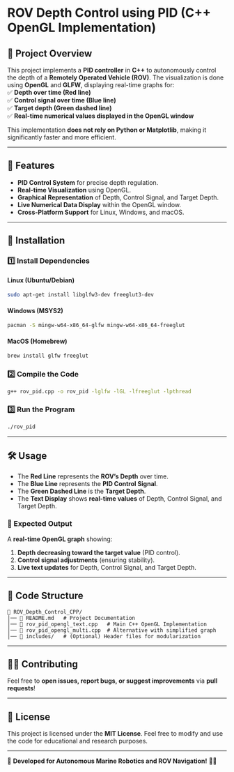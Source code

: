 # **ROV Depth Control using PID (C++ OpenGL Implementation)**  

## **📌 Project Overview**
This project implements a **PID controller** in **C++** to autonomously control the depth of a **Remotely Operated Vehicle (ROV)**. The visualization is done using **OpenGL** and **GLFW**, displaying real-time graphs for:  
✅ **Depth over time (Red line)**  
✅ **Control signal over time (Blue line)**  
✅ **Target depth (Green dashed line)**  
✅ **Real-time numerical values displayed in the OpenGL window**  

This implementation **does not rely on Python or Matplotlib**, making it significantly faster and more efficient.

---

## **🚀 Features**
- **PID Control System** for precise depth regulation.
- **Real-time Visualization** using OpenGL.
- **Graphical Representation** of Depth, Control Signal, and Target Depth.
- **Live Numerical Data Display** within the OpenGL window.
- **Cross-Platform Support** for Linux, Windows, and macOS.

---

## **🔧 Installation**
### **1️⃣ Install Dependencies**
#### **Linux (Ubuntu/Debian)**
```bash
sudo apt-get install libglfw3-dev freeglut3-dev
```
#### **Windows (MSYS2)**
```bash
pacman -S mingw-w64-x86_64-glfw mingw-w64-x86_64-freeglut
```
#### **MacOS (Homebrew)**
```bash
brew install glfw freeglut
```

### **2️⃣ Compile the Code**
```bash
g++ rov_pid.cpp -o rov_pid -lglfw -lGL -lfreeglut -lpthread
```

### **3️⃣ Run the Program**
```bash
./rov_pid
```

---

## **🛠 Usage**
- The **Red Line** represents the **ROV’s Depth** over time.
- The **Blue Line** represents the **PID Control Signal**.
- The **Green Dashed Line** is the **Target Depth**.
- The **Text Display** shows **real-time values** of Depth, Control Signal, and Target Depth.

### **🔹 Expected Output**
A **real-time OpenGL graph** showing:
1. **Depth decreasing toward the target value** (PID control).
2. **Control signal adjustments** (ensuring stability).
3. **Live text updates** for Depth, Control Signal, and Target Depth.

---

## **📜 Code Structure**
```
📂 ROV_Depth_Control_CPP/
│── 📝 README.md   # Project Documentation
│── 📜 rov_pid_opengl_text.cpp   # Main C++ OpenGL Implementation
│── 📜 rov_pid_opengl_multi.cpp  # Alternative with simplified graph
│── 📂 includes/   # (Optional) Header files for modularization
```

---

## **👨‍💻 Contributing**
Feel free to **open issues, report bugs, or suggest improvements** via **pull requests**!

---

## **📜 License**
This project is licensed under the **MIT License**. Feel free to modify and use the code for educational and research purposes.

---

🚢 **Developed for Autonomous Marine Robotics and ROV Navigation!** 🌊🚀
